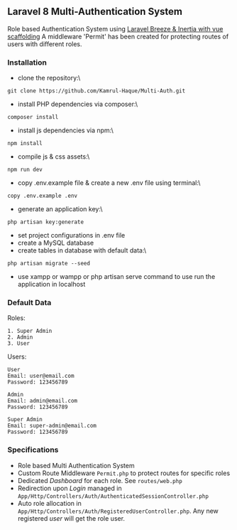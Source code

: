 ## Laravel 8 Multi-Authentication System
Role based Authentication System using [Laravel Breeze & Inertia with vue scaffolding](https://laravel.com/docs/8.x/starter-kits#breeze-and-inertia) A middleware 'Permit' has been created for protecting routes of users with different roles.

### Installation
- clone the repository:\
```
git clone https://github.com/Kamrul-Haque/Multi-Auth.git
```
- install PHP dependencies via composer:\
```
composer install
```
- install js dependencies via npm:\
```
npm install
```
- compile js & css assets:\
```
npm run dev
```
- copy .env.example file & create a new .env file using terminal:\
```
copy .env.example .env
```
- generate an application key:\
```
php artisan key:generate
```
- set project configurations in .env file
- create a MySQL database
- create tables in database with default data:\
```
php artisan migrate --seed
```
- use xampp or wampp or php artisan serve command to use run the application in localhost

### Default Data
Roles:
```
1. Super Admin
2. Admin
3. User
```

Users:
```
User
Email: user@email.com
Password: 123456789

Admin
Email: admin@email.com
Password: 123456789

Super Admin
Email: super-admin@email.com
Password: 123456789
```

### Specifications
- Role based Multi Authentication System
- Custom Route Middleware ``Permit.php`` to protect routes for specific roles
- Dedicated *Dashboard* for each role. See ``routes/web.php``
- Redirection upon *Login* managed in ``App/Http/Controllers/Auth/AuthenticatedSessionController.php``
- Auto role allocation in ``App/Http/Controllers/Auth/RegisteredUserController.php``. Any new registered *user* will get the role user.
